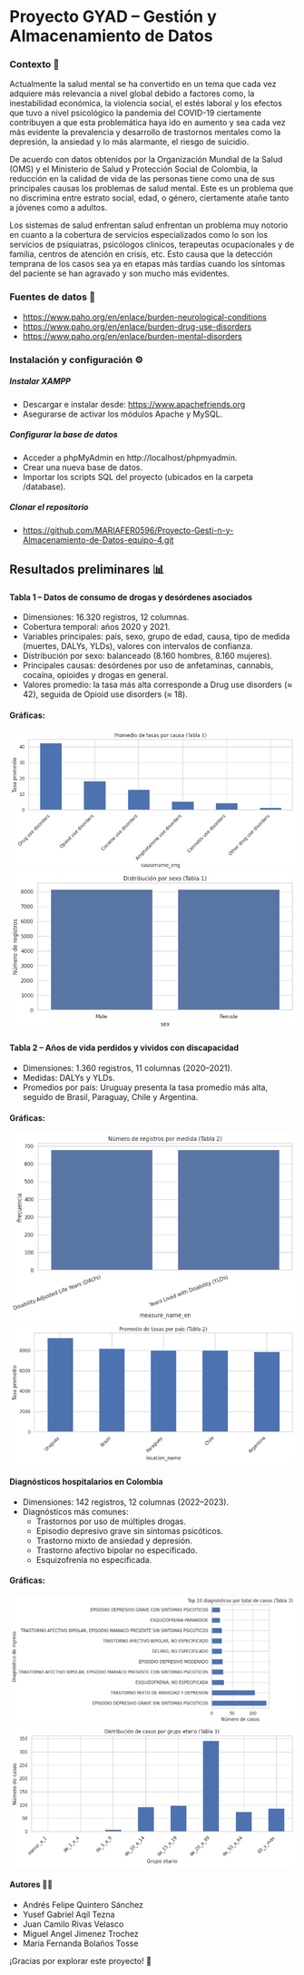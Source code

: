 # Proyecto GYAD – Gestión y Almacenamiento de Datos
### Contexto 📌

Actualmente la salud mental se ha convertido en un tema que cada vez adquiere más relevancia a nivel global debido a factores como, la inestabilidad económica, la violencia social, el estés laboral y los efectos que tuvo a nivel psicológico la pandemia del COVID-19 ciertamente contribuyen a que esta problemática haya ido en aumento y sea cada vez más evidente la prevalencia y desarrollo de trastornos mentales como la depresión, la ansiedad y lo más alarmante, el riesgo de suicidio.

De acuerdo con datos obtenidos por la Organización Mundial de la Salud (OMS) y el Ministerio de Salud y Protección Social de Colombia, la reducción en la calidad de vida de las personas tiene como una de sus principales causas los problemas de salud mental. Este es un problema que no discrimina entre estrato social, edad, o género, ciertamente atañe tanto a jóvenes como a adultos.

Los sistemas de salud enfrentan salud enfrentan un problema muy notorio en cuanto a la cobertura de servicios especializados como lo son los servicios de psiquiatras, psicólogos clínicos, terapeutas ocupacionales y de familia, centros de atención en crisis, etc. Esto causa que la detección temprana de los casos sea ya en etapas más tardías cuando los síntomas del paciente se han agravado y son mucho más evidentes.

### Fuentes de datos 📂
- https://www.paho.org/en/enlace/burden-neurological-conditions
- https://www.paho.org/en/enlace/burden-drug-use-disorders
- https://www.paho.org/en/enlace/burden-mental-disorders

### Instalación y configuración ⚙️
##### Instalar XAMPP
- Descargar e instalar desde: https://www.apachefriends.org
- Asegurarse de activar los módulos Apache y MySQL.

##### Configurar la base de datos
- Acceder a phpMyAdmin en http://localhost/phpmyadmin.
- Crear una nueva base de datos.
- Importar los scripts SQL del proyecto (ubicados en la carpeta /database).

##### Clonar el repositorio
- https://github.com/MARIAFER0596/Proyecto-Gesti-n-y-Almacenamiento-de-Datos-equipo-4.git

##  Resultados preliminares 📊
#### Tabla 1 – Datos de consumo de drogas y desórdenes asociados
- Dimensiones: 16.320 registros, 12 columnas.
- Cobertura temporal: años 2020 y 2021.
- Variables principales: país, sexo, grupo de edad, causa, tipo de medida (muertes, DALYs, YLDs), valores con intervalos de confianza.
- Distribución por sexo: balanceado (8.160 hombres, 8.160 mujeres).
- Principales causas: desórdenes por uso de anfetaminas, cannabis, cocaína, opioides y drogas en general.
- Valores promedio: la tasa más alta corresponde a Drug use disorders (≈ 42), seguida de Opioid use disorders (≈ 18).

#### Gráficas:

![Promedio de tasas por causa](Imagenes/Promedio_tasas_Causa.png)
![Distribución por sexo](Imagenes/Distribucion_Sexo.png)

#### Tabla 2 – Años de vida perdidos y vividos con discapacidad
- Dimensiones: 1.360 registros, 11 columnas (2020–2021).
- Medidas: DALYs y YLDs.
- Promedios por país: Uruguay presenta la tasa promedio más alta, seguido de Brasil, Paraguay, Chile y Argentina.

#### Gráficas:
![Número de registros por medida](Imagenes/Nro_Registros_media.png)
![Promedio de tasas por país](Imagenes/Promedio_tasas_pais.png)

#### Diagnósticos hospitalarios en Colombia
- Dimensiones: 142 registros, 12 columnas (2022–2023).
- Diagnósticos más comunes:
	- Trastornos por uso de múltiples drogas.
	- Episodio depresivo grave sin síntomas psicóticos.
	- Trastorno mixto de ansiedad y depresión.
	- Trastorno afectivo bipolar no especificado.
	- Esquizofrenia no especificada.

#### Gráficas:
![Diagnósticos de ingreso](Imagenes/diag_ingreso.png)
![Distribución de casos por grupo de edad](Imagenes/Distribucion_casos_grupo.png)

#### Autores 👨‍💻 
- Andrés Felipe Quintero Sánchez
- Yusef Gabriel Aqil Tezna
- Juan Camilo Rivas Velasco
- Miguel Angel Jimenez Trochez
- Maria Fernanda Bolaños Tosse


¡Gracias por explorar este proyecto! 🚀
